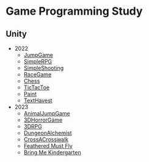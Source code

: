 # Game Programming Study
## Unity
- 2022
   - [JumpGame](JumpGame/Introduce.md)
   - [SimpleRPG](SimpleRPG/Introduce.md)
   - [SimpleShooting](SimpleShooting/Introduce.md)
   - [RaceGame](RaceGame/Introduce.md)
   - [Chess](Chess/Introduce.md)
   - [TicTacToe](TicTacToe/Introduce.md)
   - [Paint](Paint/Introduce.md)
   - [TextHavest](TextHavest/Introduce.md)
- 2023
   - [AnimalJumpGame](AnimalJumpGame/Introduce.md)
   - [3DHorrorGame](3DHorrorGame/Introduce.md)
   - [3DRPG](3DRPG/Introduce.md)
   - [DungeonAlchemist](DungeonAlchemist/Introduce.md)
   - [CrossACrosswalk](CrossACrosswalk/Introduce.md)
   - [Feathered Must Fly](Feathered%20Must%20Fly/Introduce.md)
   - [Bring Me Kindergarten](Bring%20Me%20Kindergarten/Introduce.md)
